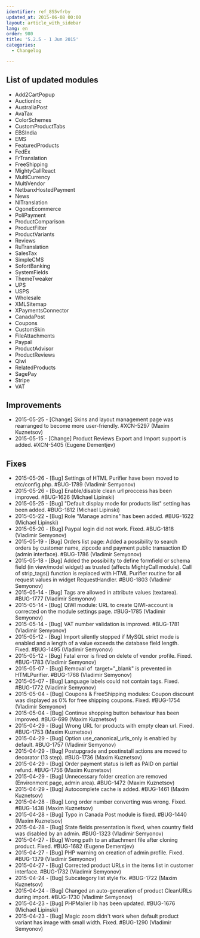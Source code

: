 ```yaml
---
identifier: ref_8S5vfrby
updated_at: 2015-06-08 00:00
layout: article_with_sidebar
lang: en
order: 980
title: '5.2.5 - 1 Jun 2015'
categories:
  - Changelog

---
```



## List of updated modules

*   Add2CartPopup
*   AuctionInc
*   AustraliaPost
*   AvaTax
*   ColorSchemes
*   CustomProductTabs
*   EBSIndia
*   EMS
*   FeaturedProducts
*   FedEx
*   FrTranslation
*   FreeShipping
*   MightyCallReact
*   MultiCurrency
*   MultiVendor
*   NetbanxHostedPayment
*   News
*   NlTranslation
*   OgoneEcommerce
*   PoliPayment
*   ProductComparison
*   ProductFilter
*   ProductVariants
*   Reviews
*   RuTranslation
*   SalesTax
*   SimpleCMS
*   SofortBanking
*   SystemFields
*   ThemeTweaker
*   UPS
*   USPS
*   Wholesale
*   XMLSitemap
*   XPaymentsConnector
*   CanadaPost
*   Coupons
*   CustomSkin
*   FileAttachments
*   Paypal
*   ProductAdvisor
*   ProductReviews
*   Qiwi
*   RelatedProducts
*   SagePay
*   Stripe
*   VAT

## Improvements

*   2015-05-25 - [Change] Skins and layout management page was rearranged to become more user-friendly. #XCN-5297 (Maxim Kuznetsov)
*   2015-05-15 - [Change] Product Reviews Export and Import support is added. #XCN-5405 (Eugene Dementjev)

## Fixes

*   2015-05-26 - [Bug] Settings of HTML Purifier have been moved to etc/config.php. #BUG-1789 (Vladimir Semyonov)
*   2015-05-26 - [Bug] Enable/disable clean url proccess has been improved. #BUG-1626 (Michael Lipinski)
*   2015-05-25 - [Bug] "Default display mode for products list" setting has been added. #BUG-1812 (Michael Lipinski)
*   2015-05-22 - [Bug] Role "Manage admins" has been added. #BUG-1622 (Michael Lipinski)
*   2015-05-20 - [Bug] Paypal login did not work. Fixed. #BUG-1818 (Vladimir Semyonov)
*   2015-05-19 - [Bug] Orders list page: Added a possibility to search orders by customer name, zipcode and payment public transaction ID (admin interface). #BUG-1786 (Vladimir Semyonov)
*   2015-05-18 - [Bug] Added the possibility to define formfield or schema field (in view/model widget) as trusted (affects MightyCall module). Call of strip_tags() function is replaced with HTML Purifier routine for all request values in widget RequestHandler. #BUG-1803 (Vladimir Semyonov)
*   2015-05-14 - [Bug] Tags are allowed in attribute values (textarea). #BUG-1777 (Vladimir Semyonov)
*   2015-05-14 - [Bug] QIWI module: URL to create QIWI-account is corrected on the module settings page. #BUG-1785 (Vladimir Semyonov)
*   2015-05-14 - [Bug] VAT number validation is improved. #BUG-1781 (Vladimir Semyonov)
*   2015-05-12 - [Bug] Import silently stopped if MySQL strict mode is enabled and a length of a value exceeds the database field length. Fixed. #BUG-1495 (Vladimir Semyonov)
*   2015-05-12 - [Bug] Fatal error is fired on delete of vendor profile. Fixed. #BUG-1783 (Vladimir Semyonov)
*   2015-05-07 - [Bug] Removal of  target="_blank" is prevented in HTMLPurifier. #BUG-1768 (Vladimir Semyonov)
*   2015-05-07 - [Bug] Language labels could not contain tags. Fixed. #BUG-1772 (Vladimir Semyonov)
*   2015-05-04 - [Bug] Coupons & FreeShipping modules: Coupon discount was displayed as 0% for free shipping coupons. Fixed. #BUG-1754 (Vladimir Semyonov)
*   2015-05-04 - [Bug] Continue shopping button behaviour has been improved. #BUG-699 (Maxim Kuznetsov)
*   2015-04-29 - [Bug] Wrong URL for products with empty clean url. Fixed. #BUG-1753 (Maxim Kuznetsov)
*   2015-04-29 - [Bug] Option use_canonical_urls_only is enabled by default. #BUG-1757 (Vladimir Semyonov)
*   2015-04-29 - [Bug] Postupgrade and postinstall actions are moved to decorator (13 step). #BUG-1736 (Maxim Kuznetsov)
*   2015-04-29 - [Bug] Order payment status is left as PAID on partial refund. #BUG-1756 (Maxim Kuznetsov)
*   2015-04-29 - [Bug] Unnecessary folder creation are removed (Environment page, admin area). #BUG-1472 (Maxim Kuznetsov)
*   2015-04-29 - [Bug] Autocomplete cache is added. #BUG-1461 (Maxim Kuznetsov)
*   2015-04-28 - [Bug] Long order number converting was wrong. Fixed. #BUG-1438 (Maxim Kuznetsov)
*   2015-04-28 - [Bug] Typo in Canada Post module is fixed. #BUG-1440 (Maxim Kuznetsov)
*   2015-04-28 - [Bug] State fields presentation is fixed, when country field was disabled by an admin. #BUG-1323 (Vladimir Semyonov)
*   2015-04-27 - [Bug] Wrong path to an attachment file after cloning product. Fixed. #BUG-1682 (Eugene Dementjev)
*   2015-04-27 - [Bug] PHP warning on creation of admin profile. Fixed. #BUG-1379 (Vladimir Semyonov)
*   2015-04-27 - [Bug] Corrected product URLs in the items list in customer interface. #BUG-1732 (Vladimir Semyonov)
*   2015-04-24 - [Bug] Subcategory list style fix. #BUG-1722 (Maxim Kuznetsov)
*   2015-04-24 - [Bug] Changed an auto-generation of product CleanURLs during import. #BUG-1730 (Vladimir Semyonov)
*   2015-04-23 - [Bug] PHPMailer lib has been updated. #BUG-1676 (Michael Lipinski)
*   2015-04-23 - [Bug] Magic zoom didn't work when default product variant has image with small width. Fixed. #BUG-1290 (Vladimir Semyonov)